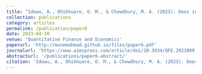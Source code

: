 ```yaml
---
title: "Idowu, A., Ohikhuare, O. M., & Chowdhury, M. A. (2023). Does industrialization trigger carbon emissions through energy consumption? Evidence from OPEC countries and high industrialised countries. <i>Quantitative Finance and Economics</i>. 7(1), 165-186."
collection: publications
category: articles
permalink: /publication/paper6
date: 2023-04-30
venue: 'Quantitative Finance and Economics'
paperurl: 'http://munemahmad.github.io/files/paper6.pdf'
journalurl: 'https://www.aimspress.com/article/doi/10.3934/QFE.2023009'  
abstracturl: '/publications/paper6-abstract/'
citation: 'Idowu, A., Ohikhuare, O. M., & Chowdhury, M. A. (2023). Does industrialization trigger carbon emissions through energy consumption? Evidence from OPEC countries and high industrialised countries. <i>Quantitative Finance and Economics</i>. 7(1), 165-186.'
---
```



